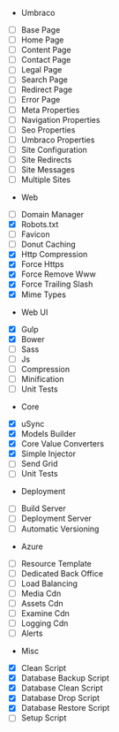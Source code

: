 - Umbraco
 - [ ] Base Page
 - [ ] Home Page
 - [ ] Content Page
 - [ ] Contact Page
 - [ ] Legal Page
 - [ ] Search Page
 - [ ] Redirect Page
 - [ ] Error Page
 - [ ] Meta Properties
 - [ ] Navigation Properties
 - [ ] Seo Properties
 - [ ] Umbraco Properties
 - [ ] Site Configuration
 - [ ] Site Redirects
 - [ ] Site Messages
 - [ ] Multiple Sites
- Web
 - [ ] Domain Manager
 - [x] Robots.txt
 - [ ] Favicon
 - [ ] Donut Caching
 - [x] Http Compression
 - [x] Force Https
 - [x] Force Remove Www
 - [x] Force Trailing Slash
 - [x] Mime Types
- Web UI
 - [x] Gulp
 - [x] Bower
 - [ ] Sass
 - [ ] Js
 - [ ] Compression
 - [ ] Minification
 - [ ] Unit Tests
- Core
 - [x] uSync
 - [x] Models Builder
 - [x] Core Value Converters
 - [x] Simple Injector
 - [ ] Send Grid
 - [ ] Unit Tests
- Deployment
 - [ ] Build Server
 - [ ] Deployment Server
 - [ ] Automatic Versioning
- Azure
 - [ ] Resource Template
 - [ ] Dedicated Back Office
 - [ ] Load Balancing
 - [ ] Media Cdn
 - [ ] Assets Cdn
 - [ ] Examine Cdn
 - [ ] Logging Cdn
 - [ ] Alerts
- Misc
 - [x] Clean Script
 - [x] Database Backup Script
 - [x] Database Clean Script
 - [x] Database Drop Script
 - [x] Database Restore Script
 - [ ] Setup Script
